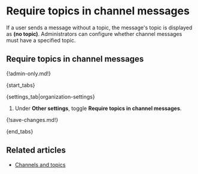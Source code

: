 # Require topics in channel messages

If a user sends a message without a topic, the message's topic is displayed as
**(no topic)**. Administrators can configure whether channel messages must have a
specified topic.

## Require topics in channel messages

{!admin-only.md!}

{start_tabs}

{settings_tab|organization-settings}

1. Under **Other settings**, toggle
   **Require topics in channel messages**.

{!save-changes.md!}

{end_tabs}

## Related articles

* [Channels and topics](/help/channels-and-topics)
